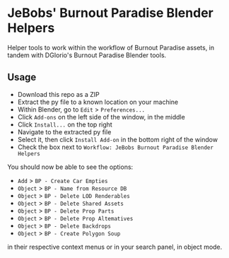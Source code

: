 # JeBobs' Burnout Paradise Blender Helpers
Helper tools to work within the workflow of Burnout Paradise assets, in tandem with DGIorio's Burnout Paradise Blender tools.

## Usage
- Download this repo as a ZIP
- Extract the py file to a known location on your machine
- Within Blender, go to `Edit` > `Preferences...`
- Click `Add-ons` on the left side of the window, in the middle
- Click `Install...` on the top right
- Navigate to the extracted py file
- Select it, then click `Install Add-on` in the bottom right of the window
- Check the box next to `Workflow: JeBobs Burnout Paradise Blender Helpers`

You should now be able to see the options:
- `Add` > `BP - Create Car Empties` 
- `Object` > `BP - Name from Resource DB`
- `Object` > `BP - Delete LOD Renderables`
- `Object` > `BP - Delete Shared Assets`
- `Object` > `BP - Delete Prop Parts`
- `Object` > `BP - Delete Prop Altematives`
- `Object` > `BP - Delete Backdrops`
- `Object` > `BP - Create Polygon Soup`

in their respective context menus or in your search panel, in object mode.
